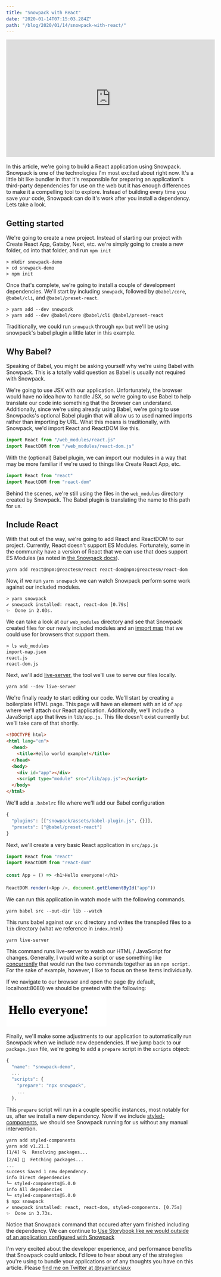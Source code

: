 ```yaml
---
title: "Snowpack with React"
date: "2020-01-14T07:15:03.284Z"
path: "/blog/2020/01/14/snowpack-with-react/"
---
```


<iframe width="560" height="315" src="https://www.youtube.com/embed/pUUAil_9yIw" frameborder="0" allow="accelerometer; autoplay; encrypted-media; gyroscope; picture-in-picture" allowfullscreen></iframe>

In this article, we're going to build a React application using Snowpack. Snowpack is one of the technologies I'm most excited about right now. It's a little bit like bundler in that it's responsible for preparing an application's third-party dependencies for use on the web but it has enough differences to make it a compelling tool to explore. Instead of building every time you save your code, Snowpack can do it's work after you install a dependency. Lets take a look.

## Getting started

We're going to create a new project. Instead of starting our project with Create React App, Gatsby, Next, etc. we're simply going to create a new folder, cd into that folder, and run `npm init`

```
> mkdir snowpack-demo
> cd snowpack-demo
> npm init
```

Once that's complete, we're going to install a couple of development dependencies. We'll start by including `snowpack`, followed by `@babel/core`, `@babel/cli`, and `@babel/preset-react`.

```
> yarn add --dev snowpack
> yarn add --dev @babel/core @babel/cli @babel/preset-react
```

Traditionally, we could run `snowpack` through `npx` but we'll be using snowpack's babel plugin a little later in this example.

## Why Babel?

Speaking of Babel, you might be asking yourself why we're using Babel with Snowpack. This is a totally valid question as Babel is usually not required with Snowpack.

We're going to use JSX with our application. Unfortunately, the browser would have no idea how to handle JSX, so we're going to use Babel to help translate our code into something that the Browser can understand. Additionally, since we're using already using Babel, we're going to use Snowpacks's optional Babel plugin that will allow us to used named imports rather than importing by URL. What this means is traditionally, with Snowpack, we'd import React and ReactDOM like this.

```javascript
import React from "/web_modules/react.js"
import ReactDOM from "/web_modules/react-dom.js"
```

With the (optional) Babel plugin, we can import our modules in a way that may be more familiar if we're used to things like Create React App, etc.

```javascript
import React from "react"
import ReactDOM from "react-dom"
```

Behind the scenes, we're still using the files in the `web_modules` directory created by Snowpack. The Babel plugin is translating the name to this path for us.

## Include React

With that out of the way, we're going to add React and ReactDOM to our project. Currently, React doesn't support ES Modules. Fortunately, some in the community have a version of React that we can use that does support ES Modules (as noted in [the Snowpack docs](https://www.snowpack.dev/#react)).

```
yarn add react@npm:@reactesm/react react-dom@npm:@reactesm/react-dom
```

Now, if we run `yarn snowpack` we can watch Snowpack perform some work against our included modules.

```
> yarn snowpack
✔ snowpack installed: react, react-dom [0.79s]
✨  Done in 2.03s.
```

We can take a look at our `web_modules` directory and see that Snowpack created files for our newly included modules and an [import map](https://github.com/WICG/import-maps) that we could use for browsers that support them.

```
> ls web_modules
import-map.json
react.js
react-dom.js
```

Next, we'll add [live-server](https://www.npmjs.com/package/live-server), the tool we'll use to serve our files locally.

```
yarn add --dev live-server
```

We're finally ready to start editing our code. We'll start by creating a boilerplate HTML page. This page will have an element with an id of `app` where we'll attach our React application. Additionally, we'll include a JavaScript app that lives in `lib/app.js`. This file doesn't exist currently but we'll take care of that shortly.

```html
<!DOCTYPE html>
<html lang="en">
  <head>
    <title>Hello world example!</title>
  </head>
  <body>
    <div id="app"></div>
    <script type="module" src="/lib/app.js"></script>
  </body>
</html>
```

We'll add a `.babelrc` file where we'll add our Babel configuration

```javascript
{
  "plugins": [["snowpack/assets/babel-plugin.js", {}]],
  "presets": ["@babel/preset-react"]
}
```

Next, we'll create a very basic React application in `src/app.js`

```javascript
import React from "react"
import ReactDOM from "react-dom"

const App = () => <h1>Hello everyone!</h1>

ReactDOM.render(<App />, document.getElementById("app"))
```

We can run this application in watch mode with the following commands.

```
yarn babel src --out-dir lib --watch
```

This runs babel against our `src` directory and writes the transpiled files to a `lib` directory (what we reference in `index.html`)

```
yarn live-server
```

This command runs live-server to watch our HTML / JavaScript for changes. Generally, I would write a script or use something like [concurrently](https://www.npmjs.com/package/concurrently) that would run the two commands together as an `npm script.` For the sake of example, however, I like to focus on these items individually.

If we navigate to our browser and open the page (by default, localhost:8080) we should be greeted with the following:

<img src="hello.png" />

Finally, we'll make some adjustments to our application to automatically run Snowpack when we include new dependencies. If we jump back to our `package.json` file, we're going to add a `prepare` script in the `scripts` object:

```javascript
{
  "name": "snowpack-demo",
  ...
  "scripts": {
    "prepare": "npx snowpack",
    ...
  },
```

This `prepare` script will run in a couple specific instances, most notably for us, after we install a new dependency. Now if we include [styled-components](https://styled-components.com/), we should see Snowpack running for us without any manual intervention.

```
yarn add styled-components
yarn add v1.21.1
[1/4] 🔍  Resolving packages...
[2/4] 🚚  Fetching packages...
...
success Saved 1 new dependency.
info Direct dependencies
└─ styled-components@5.0.0
info All dependencies
└─ styled-components@5.0.0
$ npx snowpack
✔ snowpack installed: react, react-dom, styled-components. [0.75s]
✨  Done in 3.73s.
```

Notice that Snowpack command that occured after yarn finished including the dependency. We can continue to [Use Storybook like we would outside of an application configured with Snowpack](http://ryanlanciaux.com/blog/2020/01/09/an-introduction-to-styled-components/)

I'm very excited about the developer experience, and performance benefits that Snowpack could unlock. I'd love to hear about any of the strategies you're using to bundle your applications or of any thoughts you have on this article. Please [find me on Twitter at @ryanlanciaux](https://twitter.com/ryanlanciaux)
